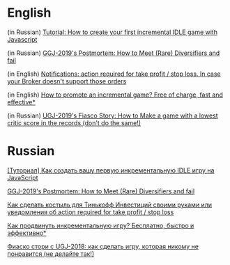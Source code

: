 # English

(in Russian) [Tutorial: How to create your first incremental IDLE game with Javascript](https://habr.com/en/post/465829/)  
  
(in Russian) [GGJ-2019's Postmortem: How to Meet (Rare) Diversifiers and fail](https://habr.com/en/post/465829/)  
  
(in English) [Notifications: action required for take profit / stop loss. In case your Broker doesn't support those orders](https://habr.com/en/post/443434/)  
  
(in English) [How to promote an incremental game? Free of charge, fast and effective*](https://habr.com/en/post/436712/)  

(in Russian) [UGJ-2019's Fiasco Story: How to Make a game with a lowest critic score in the records (don't do the same!)](https://habr.com/en/post/424541/)  
  
  
# Russian

[[Туториал] Как создать вашу первую инкрементальную IDLE игру на JavaScript](https://habr.com/ru/post/465829/)  
  
[GGJ-2019's Postmortem: How to Meet (Rare) Diversifiers and fail](https://habr.com/ru/post/465829/)  
  
[Как сделать костыль для Тинькофф Инвестиций своими руками или уведомления об action required for take profit / stop loss](https://habr.com/ru/post/442734/)  
  
[Как продвинуть инкрементальную игру? Бесплатно, быстро и эффективно*](https://habr.com/en/post/442466/)  
  
[Фиаско стори с UGJ-2018: как сделать игру, которая никому не понравится (не делайте так!)](https://habr.com/ru/post/424541/)  
